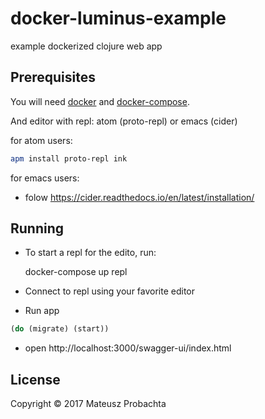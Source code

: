 # docker-luminus-example

example dockerized clojure web app

## Prerequisites

You will need [docker][1] and [docker-compose][2].

[1]: https://docs.docker.com/engine/installation/linux/docker-ce/ubuntu/
[2]: https://docs.docker.com/compose/install/

And editor with repl: atom (proto-repl) or emacs (cider)

for atom users:
```bash
apm install proto-repl ink
```

for emacs users:
- folow https://cider.readthedocs.io/en/latest/installation/

## Running

- To start a repl for the edito, run:

    docker-compose up repl

- Connect to repl using your favorite editor
- Run app

```clojure
(do (migrate) (start))
```
- open http://localhost:3000/swagger-ui/index.html


## License

Copyright © 2017 Mateusz Probachta
